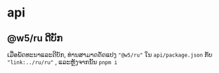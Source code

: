 # api

## @w5/ru ດີບັກ

ເມື່ອພັດທະນາແລະດີບັກ, ທ່ານສາມາດດັດແປງ `"@w5/ru"` ໃນ `api/package.json` ກັບ `"link:../ru/ru"` , ແລະຫຼັງຈາກນັ້ນ `pnpm i`

